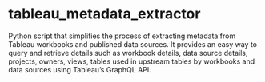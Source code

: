 # tableau_metadata_extractor
Python script that simplifies the process of extracting metadata from Tableau workbooks and published data sources. It provides an easy way to query and retrieve details such as workbook details, data source details, projects, owners, views, tables used in upstream tables by workbooks and data sources using Tableau’s GraphQL API.
